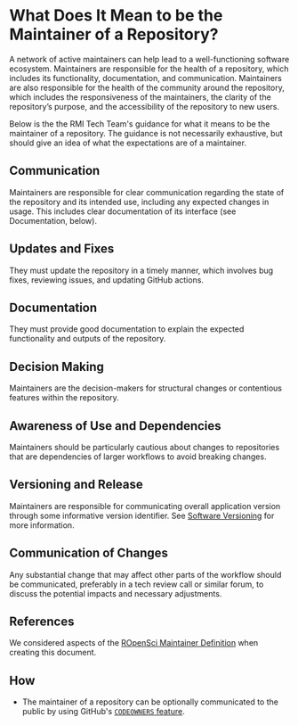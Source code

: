# What Does It Mean to be the Maintainer of a Repository?

A network of active maintainers can help lead to a well-functioning software ecosystem. Maintainers are responsible for the health of a repository, which includes its functionality, documentation, and communication. Maintainers are also responsible for the health of the community around the repository, which includes the responsiveness of the maintainers, the clarity of the repository’s purpose, and the accessibility of the repository to new users.

Below is the the RMI Tech Team's guidance for what it means to be the maintainer of a repository. The guidance is not necessarily exhaustive, but should give an idea of what the expectations are of a maintainer.

## Communication

Maintainers are responsible for clear communication regarding the state of the repository and its intended use, including any expected changes in usage. This includes clear documentation of its interface (see Documentation, below).

## Updates and Fixes

They must update the repository in a timely manner, which involves bug fixes, reviewing issues, and updating GitHub actions.

## Documentation

They must provide good documentation to explain the expected functionality and outputs of the repository.

## Decision Making

Maintainers are the decision-makers for structural changes or contentious features within the repository.

## Awareness of Use and Dependencies

Maintainers should be particularly cautious about changes to repositories that are dependencies of larger workflows to avoid breaking changes.

## Versioning and Release

Maintainers are responsible for communicating overall application version through some informative version identifier. See [Software Versioning](version.md) for more information.

## Communication of Changes

Any substantial change that may affect other parts of the workflow should be communicated, preferably in a tech review call or similar forum, to discuss the potential impacts and necessary adjustments.

## References

We considered aspects of the [ROpenSci Maintainer Definition](https://ropensci.org/blog/2023/02/07/what-does-it-mean-to-maintain-a-package/) when creating this document. 

## How

- The maintainer of a repository can be optionally communicated to the public by using GitHub's [`CODEOWNERS` feature](https://docs.github.com/en/repositories/managing-your-repositorys-settings-and-features/customizing-your-repository/about-code-owners).
